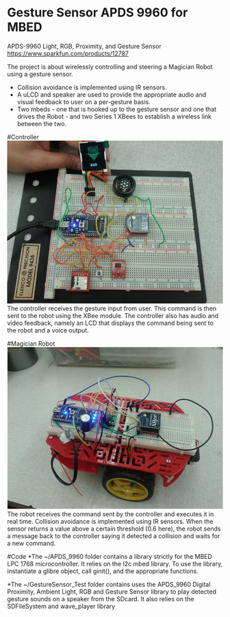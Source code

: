# Gesture Sensor APDS 9960 for MBED
APDS-9960 Light, RGB, Proximity, and Gesture Sensor https://www.sparkfun.com/products/12787 


The project is about wirelessly controlling and steering a Magician Robot using a gesture sensor.
* Collision avoidance is implemented using IR sensors. 
* A uLCD and speaker are used to provide the appropriate audio and visual feedback to user on a per-gesture basis.
* Two mbeds - one that is hooked up to the gesture sensor and one that drives the Robot - and two Series 1 XBees to establish a wireless link between the two.

#Controller
![](https://github.com/kbhagat6/GestureSensor_APDS9960_MBED/blob/master/g1.PNG?raw=true)
The controller receives the gesture input from user. This command is then sent to the robot using the XBee module. 
The controller also has audio and video feedback, namely an LCD that displays the command being sent to the robot and a voice output.

#Magician Robot
![](https://github.com/kbhagat6/GestureSensor_APDS9960_MBED/blob/master/g2.PNG?raw=true)
The robot receives the command sent by the controller and executes it in real time. 
Collision avoidance is implemented using IR sensors. When the sensor returns a value above a certain threshold (0.6 here), the robot sends a message back to the controller saying it detected a collision and waits for a new command.

#Code
*The ~/APDS_9960 folder contains a library strictly for the MBED LPC 1768 microcontroller. It relies on the I2c mbed library. To use the library, instantiate a glibre object, call ginit(), and the appropriate functions. 

*The ~/GestureSensor_Test folder contains uses the APDS_9960 Digital Proximity, Ambient Light, RGB and Gesture Sensor library to play detected gesture sounds on a speaker from the SDcard. It also relies on the SDFileSystem and wave_player library




